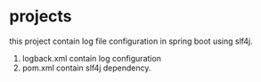 # projects
this project contain log file configuration in spring boot using slf4j.
1. logback.xml contain log configuration
2. pom.xml contain slf4j dependency.
